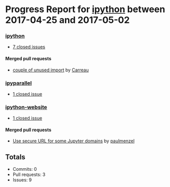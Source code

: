 # Progress Report for [ipython](https://github.com/ipython) between 2017-04-25 and 2017-05-02

### [ipython](https://github.com/ipython/ipython)
-  [7 closed issues](https://github.com/ipython/ipython/issues?utf8=%E2%9C%93&q=is%3Aissue%20closed%3A2017-04-25..2017-05-02)

#### Merged pull requests
- [couple of unused import](https://github.com/ipython/ipython/pull/10485) by [Carreau](https://github.com/Carreau)

### [ipyparallel](https://github.com/ipython/ipyparallel)
-  [1 closed issue](https://github.com/ipython/ipyparallel/issues?utf8=%E2%9C%93&q=is%3Aissue%20closed%3A2017-04-25..2017-05-02)

### [ipython-website](https://github.com/ipython/ipython-website)
-  [1 closed issue](https://github.com/ipython/ipython-website/issues?utf8=%E2%9C%93&q=is%3Aissue%20closed%3A2017-04-25..2017-05-02)

#### Merged pull requests
- [Use secure URL for some Jupyter domains](https://github.com/ipython/ipython-website/pull/130) by [paulmenzel](https://github.com/paulmenzel)

## Totals
- Commits: 0
- Pull requests: 3
- Issues: 9

